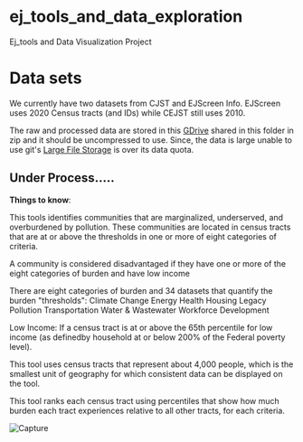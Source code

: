 # ej_tools_and_data_exploration
Ej_tools and Data Visualization Project


# Data sets

We currently have two datasets from CJST and EJScreen Info. EJScreen uses 2020 Census tracts (and IDs) while CEJST still uses 2010. 

The raw and processed data are stored in this  [GDrive](https://drive.google.com/drive/folders/1DW8KQmTR1pHRw7dMYcizVAe9a-mCl3zr) shared in this folder in zip and it should be uncompressed to use. Since, the data is large unable to use git's [Large File Storage](https://docs.github.com/en/repositories/working-with-files/managing-large-files/about-large-files-on-github) is over its data quota.

## Under Process.....


**Things to know**:

This tools identifies communities that are marginalized, underserved, and overburdened by pollution. These communities are located in census tracts that are at or above the thresholds in one or more of eight categories of criteria.

A community is considered disadvantaged if they have one or more of the eight categories of burden and have low income
 
There are eight categories of burden and 34 datasets that quantify the burden "thresholds":
Climate Change
Energy
Health
Housing
Legacy Pollution
Transportation
Water & Wastewater
Workforce Development

Low Income:
If a census tract is at or above the 65th percentile for low income (as definedby household at or below 200% of the Federal poverty level).

This tool uses census tracts that represent about 4,000 people, which is the smallest unit of geography for which consistent data can be displayed on the tool. 

This tool ranks each census tract using percentiles that show how much burden each tract experiences relative to all other tracts, for each criteria.


![Capture](https://github.com/sci4ga/ej_tools_and_data_exploration/assets/133727441/1918eb82-21b5-49ae-a2a2-613000b306e5)
